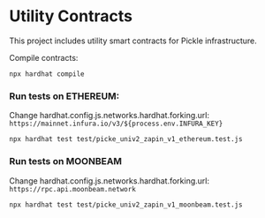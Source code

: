 # Utility Contracts

This project includes utility smart contracts for Pickle infrastructure.

Compile contracts:

```shell
npx hardhat compile
```

### Run tests on ETHEREUM:

Change hardhat.config.js.networks.hardhat.forking.url: `https://mainnet.infura.io/v3/${process.env.INFURA_KEY}`

```shell
npx hardhat test test/picke_univ2_zapin_v1_ethereum.test.js
```

### Run tests on MOONBEAM

Change hardhat.config.js.networks.hardhat.forking.url: `https://rpc.api.moonbeam.network`

```shell
npx hardhat test test/picke_univ2_zapin_v1_moonbeam.test.js
```

